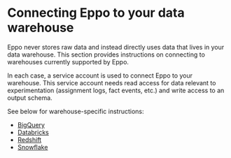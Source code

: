 # Connecting Eppo to your data warehouse

Eppo never stores raw data and instead directly uses data that lives in your data warehouse. This section provides instructions on connecting to warehouses currently supported by Eppo.

In each case, a service account is used to connect Eppo to your warehouse. This service account needs read access for data relevant to experimentation (assignment logs, fact events, etc.) and write access to an output schema.

See below for warehouse-specific instructions:

- [BigQuery](/how-tos/connecting-dwh/bigquery)
- [Databricks](/how-tos/connecting-dwh/databricks)
- [Redshift](/how-tos/connecting-dwh/redshift)
- [Snowflake](/how-tos/connecting-dwh/snowflake)
